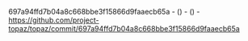 697a94ffd7b04a8c668bbe3f15866d9faaecb65a -  () -  () - https://github.com/project-topaz/topaz/commit/697a94ffd7b04a8c668bbe3f15866d9faaecb65a
